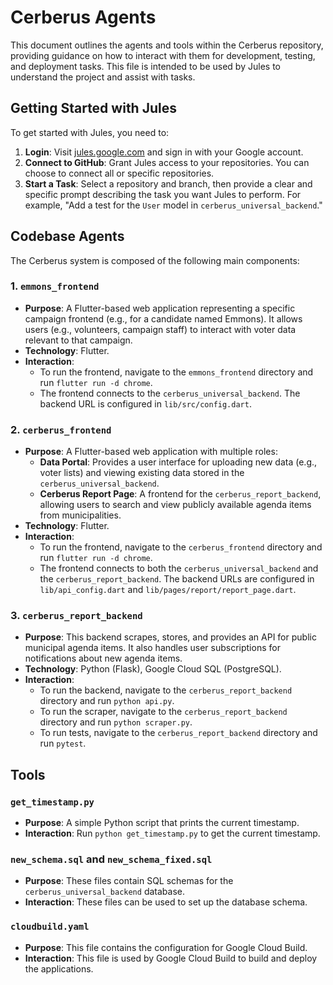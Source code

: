 # Cerberus Agents

This document outlines the agents and tools within the Cerberus repository, providing guidance on how to interact with them for development, testing, and deployment tasks. This file is intended to be used by Jules to understand the project and assist with tasks.

## Getting Started with Jules

To get started with Jules, you need to:

1.  **Login**: Visit [jules.google.com](https://jules.google.com) and sign in with your Google account.
2.  **Connect to GitHub**: Grant Jules access to your repositories. You can choose to connect all or specific repositories.
3.  **Start a Task**: Select a repository and branch, then provide a clear and specific prompt describing the task you want Jules to perform. For example, "Add a test for the `User` model in `cerberus_universal_backend`."

## Codebase Agents

The Cerberus system is composed of the following main components:

### 1. `emmons_frontend`

*   **Purpose**: A Flutter-based web application representing a specific campaign frontend (e.g., for a candidate named Emmons). It allows users (e.g., volunteers, campaign staff) to interact with voter data relevant to that campaign.
*   **Technology**: Flutter.
*   **Interaction**:
    *   To run the frontend, navigate to the `emmons_frontend` directory and run `flutter run -d chrome`.
    *   The frontend connects to the `cerberus_universal_backend`. The backend URL is configured in `lib/src/config.dart`.

### 2. `cerberus_frontend`

*   **Purpose**: A Flutter-based web application with multiple roles:
    *   **Data Portal**: Provides a user interface for uploading new data (e.g., voter lists) and viewing existing data stored in the `cerberus_universal_backend`.
    *   **Cerberus Report Page**: A frontend for the `cerberus_report_backend`, allowing users to search and view publicly available agenda items from municipalities.
*   **Technology**: Flutter.
*   **Interaction**:
    *   To run the frontend, navigate to the `cerberus_frontend` directory and run `flutter run -d chrome`.
    *   The frontend connects to both the `cerberus_universal_backend` and the `cerberus_report_backend`. The backend URLs are configured in `lib/api_config.dart` and `lib/pages/report/report_page.dart`.

### 3. `cerberus_report_backend`

*   **Purpose**: This backend scrapes, stores, and provides an API for public municipal agenda items. It also handles user subscriptions for notifications about new agenda items.
*   **Technology**: Python (Flask), Google Cloud SQL (PostgreSQL).
*   **Interaction**:
    *   To run the backend, navigate to the `cerberus_report_backend` directory and run `python api.py`.
    *   To run the scraper, navigate to the `cerberus_report_backend` directory and run `python scraper.py`.
    *   To run tests, navigate to the `cerberus_report_backend` directory and run `pytest`.

## Tools

### `get_timestamp.py`

*   **Purpose**: A simple Python script that prints the current timestamp.
*   **Interaction**: Run `python get_timestamp.py` to get the current timestamp.

### `new_schema.sql` and `new_schema_fixed.sql`

*   **Purpose**: These files contain SQL schemas for the `cerberus_universal_backend` database.
*   **Interaction**: These files can be used to set up the database schema.

### `cloudbuild.yaml`

*   **Purpose**: This file contains the configuration for Google Cloud Build.
*   **Interaction**: This file is used by Google Cloud Build to build and deploy the applications.
